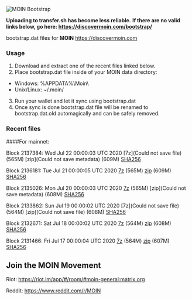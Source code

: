 ![MOIN Bootstrap](https://i.imgur.com/KjM1jMp.jpg)

**Uploading to transfer.sh has become less reliable.**
**If there are no valid links below, go here: https://discovermoin.com/bootstrap/**

bootstrap.dat files for **MOIN** https://discovermoin.com

### Usage

1. Download and extract one of the recent files linked below.
2. Place bootstrap.dat file inside of your MOIN data directory:
 - Windows: %APPDATA%\Moin\
 - Unix/Linux: ~/.moin/
3. Run your wallet and let it sync using bootstrap.dat
4. Once sync is done bootstrap.dat file will be renamed to bootstrap.dat.old automagically and can be safely removed.


### Recent files

####For mainnet:

Block 2137384: Wed Jul 22 00:00:03 UTC 2020 [7z](Could not save file) (565M) [zip](Could not save metadata) (609M) [SHA256](https://transfer.sh/QVtym/sha256.txt)

Block 2136181: Tue Jul 21 00:00:05 UTC 2020 [7z]() (565M) [zip](https://transfer.sh/bFWVD/bootstrap.dat.20200721.zip) (609M) [SHA256](https://transfer.sh/lW3iV/sha256.txt)

Block 2135026: Mon Jul 20 00:00:03 UTC 2020 [7z]() (565M) [zip](Could not save metadata) (608M) [SHA256](https://transfer.sh/K5Iup/sha256.txt)

Block 2133862: Sun Jul 19 00:00:02 UTC 2020 [7z](Could not save file) (564M) [zip](Could not save file) (608M) [SHA256](https://transfer.sh/bBh9A/sha256.txt)

Block 2132671: Sat Jul 18 00:00:02 UTC 2020 [7z]() (564M) [zip]() (608M) [SHA256]()

Block 2131466: Fri Jul 17 00:00:04 UTC 2020 [7z](https://transfer.sh/143Dkp/bootstrap.dat.20200717.7z) (564M) [zip](https://transfer.sh/qQkYy/bootstrap.dat.20200717.zip) (607M) [SHA256](https://transfer.sh/4yoTu/sha256.txt)

## Join the MOIN Movement

Riot: https://riot.im/app/#/room/#moin-general:matrix.org

Reddit: https://www.reddit.com/r/MOIN
